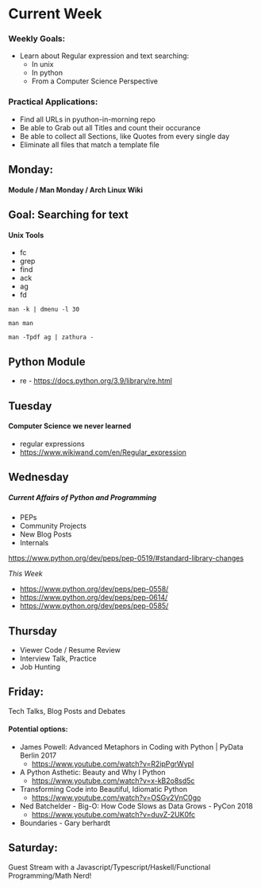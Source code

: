 # Current Week

### Weekly Goals:
- Learn about Regular expression and text searching:
  - In unix
  - In python
  - From a Computer Science Perspective

### Practical Applications:
- Find all URLs in pyuthon-in-morning repo
- Be able to Grab out all Titles and count their occurance
- Be able to collect all Sections, like Quotes from every single day
- Eliminate all files that match a template file

## Monday:

#### Module / Man Monday / Arch Linux Wiki

##  Goal: Searching for text

#### Unix Tools
- fc
- grep
- find
- ack
- ag
- fd

```
man -k | dmenu -l 30

man man

man -Tpdf ag | zathura -
```

Python Module
-------------
- re - https://docs.python.org/3.9/library/re.html


## Tuesday

#### Computer Science we never learned
  - regular expressions
  - https://www.wikiwand.com/en/Regular_expression

## Wednesday

##### Current Affairs of Python and Programming
- PEPs
- Community Projects
- New Blog Posts
- Internals

https://www.python.org/dev/peps/pep-0519/#standard-library-changes

*This Week*

- https://www.python.org/dev/peps/pep-0558/
- https://www.python.org/dev/peps/pep-0614/
- https://www.python.org/dev/peps/pep-0585/

## Thursday

- Viewer Code / Resume Review
- Interview Talk, Practice
- Job Hunting

## Friday:

Tech Talks, Blog Posts and Debates

#### Potential options:
- James Powell: Advanced Metaphors in Coding with Python | PyData Berlin 2017
  - https://www.youtube.com/watch?v=R2ipPgrWypI
- A Python Asthetic: Beauty and Why I Python
  - https://www.youtube.com/watch?v=x-kB2o8sd5c
- Transforming Code into Beautiful, Idiomatic Python
  - https://www.youtube.com/watch?v=OSGv2VnC0go
- Ned Batchelder - Big-O: How Code Slows as Data Grows - PyCon 2018
  - https://www.youtube.com/watch?v=duvZ-2UK0fc
- Boundaries - Gary berhardt

## Saturday:

Guest Stream with a Javascript/Typescript/Haskell/Functional Programming/Math Nerd!
